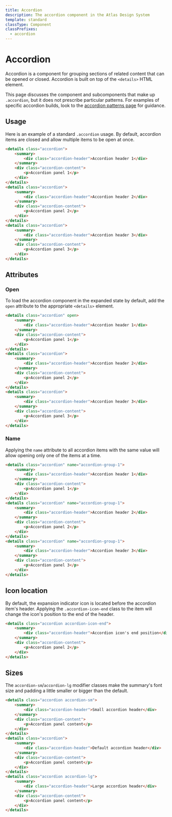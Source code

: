 ```yaml
---
title: Accordion
description: The accordion component in the Atlas Design System
template: standard
classType: Component
classPrefixes:
  - accordion
---
```


# Accordion

Accordion is a component for grouping sections of related content that can be opened or closed. Accordion is built on top of the `<details>` HTML element.

This page discusses the component and subcomponents that make up `.accordion`, but it does not prescribe particular patterns. For examples of specific accordion builds, look to the [accordion patterns page](../patterns/accordion.md) for guidance.

## Usage

Here is an example of a standard `.accordion` usage. By default, accordion items are closed and allow multiple items to be open at once.

```html
<details class="accordion">
	<summary>
		<div class="accordion-header">Accordion header 1</div>
	</summary>
	<div class="accordion-content">
		<p>Accordion panel 1</p>
	</div>
</details>
<details class="accordion">
	<summary>
		<div class="accordion-header">Accordion header 2</div>
	</summary>
	<div class="accordion-content">
		<p>Accordion panel 2</p>
	</div>
</details>
<details class="accordion">
	<summary>
		<div class="accordion-header">Accordion header 3</div>
	</summary>
	<div class="accordion-content">
		<p>Accordion panel 3</p>
	</div>
</details>
```

## Attributes

### Open

To load the accordion component in the expanded state by default, add the `open` attribute to the appropriate `<details>` element.

```html
<details class="accordion" open>
	<summary>
		<div class="accordion-header">Accordion header 1</div>
	</summary>
	<div class="accordion-content">
		<p>Accordion panel 1</p>
	</div>
</details>
<details class="accordion">
	<summary>
		<div class="accordion-header">Accordion header 2</div>
	</summary>
	<div class="accordion-content">
		<p>Accordion panel 2</p>
	</div>
</details>
<details class="accordion">
	<summary>
		<div class="accordion-header">Accordion header 3</div>
	</summary>
	<div class="accordion-content">
		<p>Accordion panel 3</p>
	</div>
</details>
```

### Name

Applying the `name` attribute to all accordion items with the same value will allow opening only one of the items at a time.

```html
<details class="accordion" name="accordion-group-1">
	<summary>
		<div class="accordion-header">Accordion header 1</div>
	</summary>
	<div class="accordion-content">
		<p>Accordion panel 1</p>
	</div>
</details>
<details class="accordion" name="accordion-group-1">
	<summary>
		<div class="accordion-header">Accordion header 2</div>
	</summary>
	<div class="accordion-content">
		<p>Accordion panel 2</p>
	</div>
</details>
<details class="accordion" name="accordion-group-1">
	<summary>
		<div class="accordion-header">Accordion header 3</div>
	</summary>
	<div class="accordion-content">
		<p>Accordion panel 3</p>
	</div>
</details>
```

## Icon location

By default, the expansion indicator icon is located before the accordion item's header. Applying the `.accordion-icon-end` class to the item will change the icon's position to the end of the header.

```html
<details class="accordion accordion-icon-end">
	<summary>
		<div class="accordion-header">Accordion icon's end position</div>
	</summary>
	<div class="accordion-content">
		<p>Accordion panel 2</p>
	</div>
</details>
```

## Sizes

The `accordion-sm`/`accordion-lg` modifier classes make the summary's font size and padding a little smaller or bigger than the default.

```html
<details class="accordion accordion-sm">
	<summary>
		<div class="accordion-header">Small accordion header</div>
	</summary>
	<div class="accordion-content">
		<p>Accordion panel content</p>
	</div>
</details>
<details class="accordion">
	<summary>
		<div class="accordion-header">Default accordion header</div>
	</summary>
	<div class="accordion-content">
		<p>Accordion panel content</p>
	</div>
</details>
<details class="accordion accordion-lg">
	<summary>
		<div class="accordion-header">Large accordion header</div>
	</summary>
	<div class="accordion-content">
		<p>Accordion panel content</p>
	</div>
</details>
```

